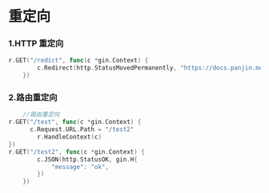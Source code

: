 # 重定向

### 1.HTTP 重定向

```go
r.GET("/redict", func(c *gin.Context) {
		c.Redirect(http.StatusMovedPermanently, "https://docs.panjin.me")
	})
```



### 2.路由重定向

```go
	//路由重定向
r.GET("/test", func(c *gin.Context) {
	  c.Request.URL.Path = "/test2"
		r.HandleContext(c)
})
r.GET("/test2", func(c *gin.Context) {
		c.JSON(http.StatusOK, gin.H{
			"message": "ok",
		})
	})
```

